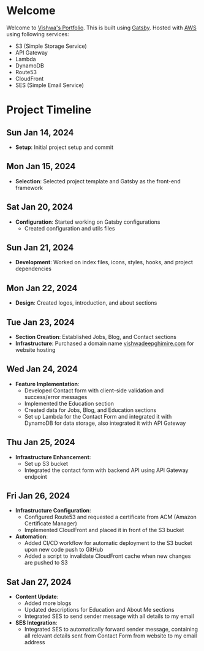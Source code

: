 # Welcome
Welcome to [Vishwa's Portfolio](https://vishwadeepghimire.com/). This is built using [Gatsby](https://www.gatsbyjs.com/). Hosted with [AWS](aws.amazon.com) using following services:

- S3 (Simple Storage Service)
- API Gateway
- Lambda
- DynamoDB
- Route53
- CloudFront
- SES (Simple Email Service)

# Project Timeline

## Sun Jan 14, 2024
- **Setup**: Initial project setup and commit

## Mon Jan 15, 2024
- **Selection**: Selected project template and Gatsby as the front-end framework

## Sat Jan 20, 2024
- **Configuration**: Started working on Gatsby configurations
  - Created configuration and utils files

## Sun Jan 21, 2024
- **Development**: Worked on index files, icons, styles, hooks, and project dependencies

## Mon Jan 22, 2024
- **Design**: Created logos, introduction, and about sections

## Tue Jan 23, 2024
- **Section Creation**: Established Jobs, Blog, and Contact sections
- **Infrastructure**: Purchased a domain name [vishwadeepghimire.com](https://vishwadeepghimire.com/) for website hosting

## Wed Jan 24, 2024
- **Feature Implementation**:
  - Developed Contact form with client-side validation and success/error messages
  - Implemented the Education section
  - Created data for Jobs, Blog, and Education sections
  - Set up Lambda for the Contact Form and integrated it with DynamoDB for data storage, also integrated it with API Gateway

## Thu Jan 25, 2024
- **Infrastructure Enhancement**:
  - Set up S3 bucket
  - Integrated the contact form with backend API using API Gateway endpoint

## Fri Jan 26, 2024
- **Infrastructure Configuration**:
  - Configured Route53 and requested a certificate from ACM (Amazon Certificate Manager)
  - Implemented CloudFront and placed it in front of the S3 bucket
- **Automation**:
  - Added CI/CD workflow for automatic deployment to the S3 bucket upon new code push to GitHub
  - Added a script to invalidate CloudFront cache when new changes are pushed to S3

## Sat Jan 27, 2024
- **Content Update**:
  - Added more blogs
  - Updated descriptions for Education and About Me sections
  - Integrated SES to send sender message with all details to my email
- **SES Integration**:
  - Integrated SES to automatically forward sender message, containing all relevant details sent from Contact Form from website to my email address